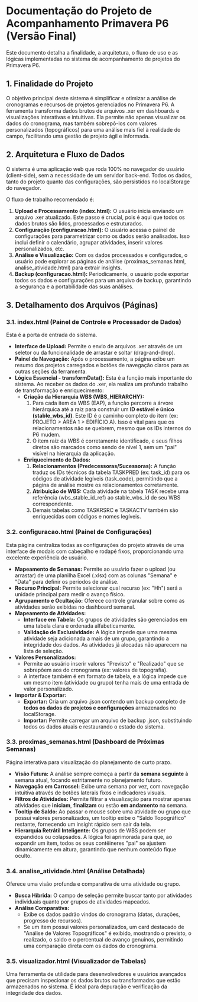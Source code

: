 # **Documentação do Projeto de Acompanhamento Primavera P6 (Versão Final)**

Este documento detalha a finalidade, a arquitetura, o fluxo de uso e as lógicas implementadas no sistema de acompanhamento de projetos do Primavera P6.

## **1\. Finalidade do Projeto**

O objetivo principal deste sistema é simplificar e otimizar a análise de cronogramas e recursos de projetos gerenciados no Primavera P6. A ferramenta transforma dados brutos de arquivos .xer em dashboards e visualizações interativas e intuitivas. Ela permite não apenas visualizar os dados do cronograma, mas também sobrepô-los com valores personalizados (topográficos) para uma análise mais fiel à realidade do campo, facilitando uma gestão de projeto ágil e informada.

## **2\. Arquitetura e Fluxo de Dados**

O sistema é uma aplicação web que roda 100% no navegador do usuário (client-side), sem a necessidade de um servidor back-end. Todos os dados, tanto do projeto quanto das configurações, são persistidos no localStorage do navegador.

O fluxo de trabalho recomendado é:

1. **Upload e Processamento (index.html):** O usuário inicia enviando um arquivo .xer atualizado. Este passo é crucial, pois é aqui que todos os dados brutos são lidos, processados e estruturados.  
2. **Configuração (configuracao.html):** O usuário acessa o painel de configurações para parametrizar como os dados serão analisados. Isso inclui definir o calendário, agrupar atividades, inserir valores personalizados, etc.  
3. **Análise e Visualização:** Com os dados processados e configurados, o usuário pode explorar as páginas de análise (proximas\_semanas.html, analise\_atividade.html) para extrair insights.  
4. **Backup (configuracao.html):** Periodicamente, o usuário pode exportar todos os dados e configurações para um arquivo de backup, garantindo a segurança e a portabilidade das suas análises.

## **3\. Detalhamento dos Arquivos (Páginas)**

### **3.1. index.html (Painel de Controle e Processador de Dados)**

Esta é a porta de entrada do sistema.

* **Interface de Upload:** Permite o envio de arquivos .xer através de um seletor ou da funcionalidade de arrastar e soltar (drag-and-drop).  
* **Painel de Navegação:** Após o processamento, a página exibe um resumo dos projetos carregados e botões de navegação claros para as outras seções da ferramenta.  
* **Lógica Essencial \- transformData():** Esta é a função mais importante do sistema. Ao receber os dados do .xer, ela realiza um profundo trabalho de transformação e enriquecimento:  
  * **Criação da Hierarquia WBS (WBS\_HIERARCHY):**  
    1. Para cada item da WBS (EAP), a função percorre a árvore hierárquica até a raiz para construir um **ID estável e único (stable\_wbs\_id)**. Este ID é o caminho completo do item (ex: PROJETO \> ÁREA 1 \> EDIFÍCIO A). Isso é vital para que os relacionamentos não se quebrem, mesmo que os IDs internos do P6 mudem.  
    2. O item raiz da WBS é corretamente identificado, e seus filhos diretos são marcados como sendo de nível 1, sem um "pai" visível na hierarquia da aplicação.  
  * **Enriquecimento de Dados:**  
    1. **Relacionamentos (Predecessoras/Sucessoras):** A função traduz os IDs técnicos da tabela TASKPRED (ex: task\_id) para os códigos de atividade legíveis (task\_code), permitindo que a página de análise mostre os relacionamentos corretamente.  
    2. **Atribuição de WBS:** Cada atividade na tabela TASK recebe uma referência (wbs\_stable\_id\_ref) ao stable\_wbs\_id de seu WBS correspondente.  
    3. Demais tabelas como TASKRSRC e TASKACTV também são enriquecidas com códigos e nomes legíveis.

### **3.2. configuracao.html (Painel de Configurações)**

Esta página centraliza todas as configurações do projeto através de uma interface de modais com cabeçalho e rodapé fixos, proporcionando uma excelente experiência de usuário.

* **Mapeamento de Semanas:** Permite ao usuário fazer o upload (ou arrastar) de uma planilha Excel (.xlsx) com as colunas "Semana" e "Data" para definir os períodos de análise.  
* **Recurso Principal:** Permite selecionar qual recurso (ex: "Hh") será a unidade principal para medir o avanço físico.  
* **Agrupamento e Ocultação:** Oferece controle granular sobre como as atividades serão exibidas no dashboard semanal.  
* **Mapeamento de Atividades:**  
  * **Interface em Tabela:** Os grupos de atividades são gerenciados em uma tabela clara e ordenada alfabeticamente.  
  * **Validação de Exclusividade:** A lógica impede que uma mesma atividade seja adicionada a mais de um grupo, garantindo a integridade dos dados. As atividades já alocadas não aparecem na lista de seleção.  
* **Valores Personalizados:**  
  * Permite ao usuário inserir valores "Previsto" e "Realizado" que se sobrepõem aos do cronograma (ex: valores de topografia).  
  * A interface também é em formato de tabela, e a lógica impede que um mesmo item (atividade ou grupo) tenha mais de uma entrada de valor personalizado.  
* **Importar & Exportar:**  
  * **Exportar:** Cria um arquivo .json contendo um backup completo de **todos os dados de projetos e configurações** armazenados no localStorage.  
  * **Importar:** Permite carregar um arquivo de backup .json, substituindo todos os dados atuais e restaurando o estado do sistema.

### **3.3. proximas\_semanas.html (Dashboard de Próximas Semanas)**

Página interativa para visualização do planejamento de curto prazo.

* **Visão Futura:** A análise sempre começa a partir da **semana seguinte** à semana atual, focando estritamente no planejamento futuro.  
* **Navegação em Carrossel:** Exibe uma semana por vez, com navegação intuitiva através de botões laterais fixos e indicadores visuais.  
* **Filtros de Atividades:** Permite filtrar a visualização para mostrar apenas atividades que **iniciam**, **finalizam** ou estão **em andamento** na semana.  
* **Tooltip de Saldo:** Ao passar o mouse sobre uma atividade ou grupo que possui valores personalizados, um tooltip exibe o "Saldo Topográfico" restante, fornecendo um insight rápido sem sair da tela.  
* **Hierarquia Retrátil Inteligente:** Os grupos de WBS podem ser expandidos ou colapsados. A lógica foi aprimorada para que, ao expandir um item, todos os seus contêineres "pai" se ajustem dinamicamente em altura, garantindo que nenhum conteúdo fique oculto.

### **3.4. analise\_atividade.html (Análise Detalhada)**

Oferece uma visão profunda e comparativa de uma atividade ou grupo.

* **Busca Híbrida:** O campo de seleção permite buscar tanto por atividades individuais quanto por grupos de atividades mapeados.  
* **Análise Comparativa:**  
  * Exibe os dados padrão vindos do cronograma (datas, durações, progresso de recursos).  
  * Se um item possui valores personalizados, um card destacado de "Análise de Valores Topográficos" é exibido, mostrando o previsto, o realizado, o saldo e o percentual de avanço genuínos, permitindo uma comparação direta com os dados do cronograma.

### **3.5. visualizador.html (Visualizador de Tabelas)**

Uma ferramenta de utilidade para desenvolvedores e usuários avançados que precisam inspecionar os dados brutos ou transformados que estão armazenados no sistema. É ideal para depuração e verificação da integridade dos dados.
